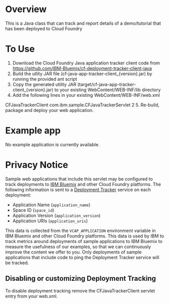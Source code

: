 # Overview

This is a Java class that can track and report details of a demo/tutorial that has been deployed to Cloud Foundry

# To Use

1. Download the Cloud Foundry Java application tracker client code from https://github.com/IBM-Bluemix/cf-deployment-tracker-client-java
2. Build the utlity JAR file (cf-java-app-tracker-client_{version}.jar) by running the provided ant script
3. Copy the generated utility JAR (target/cf-java-app-tracker-client_{version}.jar) to your existing WebContent/WEB-INF/lib directory
4. Add the following lines in your existing WebContent/WEB-INF/web.xml
  <servlet>
    <servlet-name>CFJavaTrackerClient</servlet-name>
  	<servlet-class>com.ibm.sample.CFJavaTrackerServlet</servlet-class>
    <load-on-startup>2</load-on-startup>
  </servlet>
5. Re-build, package and deploy your web application.

# Example app
No example application is currently available.

# Privacy Notice

Sample web applications that include this servlet may be configured to track deployments to [IBM Bluemix](https://www.bluemix.net/) and other Cloud Foundry platforms. The following information is sent to a [Deployment Tracker](https://github.com/IBM-Bluemix/cf-deployment-tracker-service) service on each deployment:
* Application Name (`application_name`)
* Space ID (`space_id`)
* Application Version (`application_version`)
* Application URIs (`application_uris`)

This data is collected from the `VCAP_APPLICATION` environment variable in IBM Bluemix and other Cloud Foundry platforms. This data is used by IBM to track metrics around deployments of sample applications to IBM Bluemix to measure the usefulness of our examples, so that we can continuously improve the content we offer to you. Only deployments of sample applications that include code to ping the Deployment Tracker service will be tracked.

## Disabling or customizing Deployment Tracking
To disable deployment tracking remove the CFJavaTrackerClient servlet entry from your web.xml.

